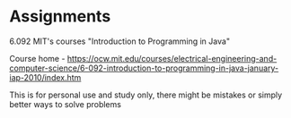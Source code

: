 # Assignments
6.092 MIT's courses "Introduction to Programming in Java"   

Course home - https://ocw.mit.edu/courses/electrical-engineering-and-computer-science/6-092-introduction-to-programming-in-java-january-iap-2010/index.htm

This is for personal use and study only, there might be mistakes or simply better ways to solve problems
